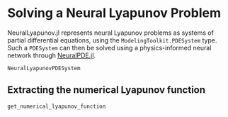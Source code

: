 # Solving a Neural Lyapunov Problem

NeuralLyapunov.jl represents neural Lyapunov problems as systems of partial differential equations, using the `ModelingToolkit.PDESystem` type.
Such a `PDESystem` can then be solved using a physics-informed neural network through [NeuralPDE.jl](https://github.com/SciML/NeuralPDE.jl).

```@docs
NeuralLyapunovPDESystem
```

## Extracting the numerical Lyapunov function

```@docs
get_numerical_lyapunov_function
```
